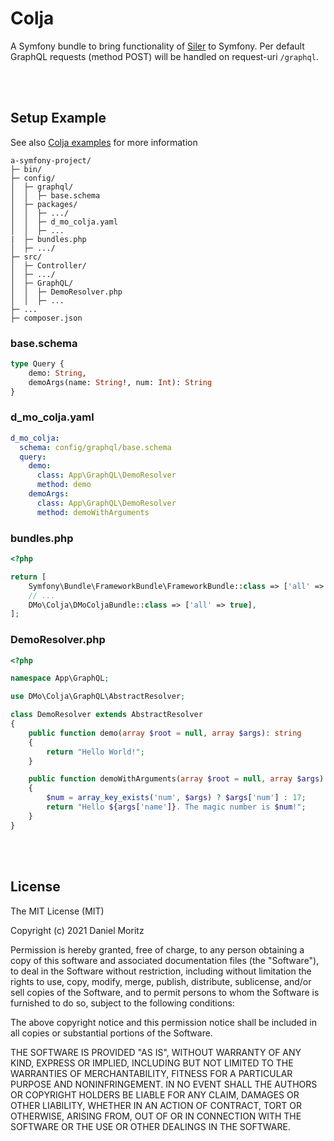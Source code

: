 # Colja

A Symfony bundle to bring functionality of [Siler](https://github.com/leocavalcante/siler/) to Symfony.
Per default GraphQL requests (method POST) will be handled on request-uri `/graphql`.

\
&nbsp;

## Setup Example

See also [Colja examples](https://github.com/d3mo17/colja-examples/) for more information

```
a-symfony-project/
├─ bin/
├─ config/
│  ├─ graphql/
│  │  ├─ base.schema
│  ├─ packages/
│  │  ├─ .../
│  │  ├─ d_mo_colja.yaml
│  │  ├─ ...
|  ├─ bundles.php
│  ├─ .../
├─ src/
│  ├─ Controller/
│  ├─ .../
│  ├─ GraphQL/
│  │  ├─ DemoResolver.php
│  │  ├─ ...
├─ ...
├─ composer.json

```

### base.schema
```graphql
type Query {
    demo: String,
    demoArgs(name: String!, num: Int): String
}
```

### d_mo_colja.yaml
```yaml
d_mo_colja:
  schema: config/graphql/base.schema
  query:
    demo:
      class: App\GraphQL\DemoResolver
      method: demo
    demoArgs:
      class: App\GraphQL\DemoResolver
      method: demoWithArguments
```

### bundles.php
```php
<?php

return [
    Symfony\Bundle\FrameworkBundle\FrameworkBundle::class => ['all' => true],
    // ...
    DMo\Colja\DMoColjaBundle::class => ['all' => true],
];

```

### DemoResolver.php
```php
<?php

namespace App\GraphQL;

use DMo\Colja\GraphQL\AbstractResolver;

class DemoResolver extends AbstractResolver
{
    public function demo(array $root = null, array $args): string
    {
        return "Hello World!";
    }

    public function demoWithArguments(array $root = null, array $args): string
    {
        $num = array_key_exists('num', $args) ? $args['num'] : 17;
        return "Hello ${args['name']}. The magic number is $num!";
    }
}
```

\
&nbsp;

## License

The MIT License (MIT)

Copyright (c) 2021 Daniel Moritz

Permission is hereby granted, free of charge, to any person obtaining a copy of
this software and associated documentation files (the "Software"), to deal in
the Software without restriction, including without limitation the rights to
use, copy, modify, merge, publish, distribute, sublicense, and/or sell copies of
the Software, and to permit persons to whom the Software is furnished to do so,
subject to the following conditions:

The above copyright notice and this permission notice shall be included in all
copies or substantial portions of the Software.

THE SOFTWARE IS PROVIDED "AS IS", WITHOUT WARRANTY OF ANY KIND, EXPRESS OR
IMPLIED, INCLUDING BUT NOT LIMITED TO THE WARRANTIES OF MERCHANTABILITY, FITNESS
FOR A PARTICULAR PURPOSE AND NONINFRINGEMENT. IN NO EVENT SHALL THE AUTHORS OR
COPYRIGHT HOLDERS BE LIABLE FOR ANY CLAIM, DAMAGES OR OTHER LIABILITY, WHETHER
IN AN ACTION OF CONTRACT, TORT OR OTHERWISE, ARISING FROM, OUT OF OR IN
CONNECTION WITH THE SOFTWARE OR THE USE OR OTHER DEALINGS IN THE SOFTWARE.
